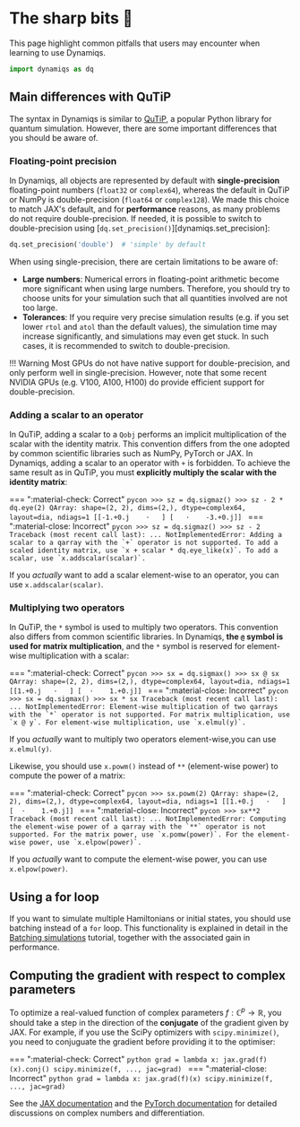 # The sharp bits 🔪

This page highlight common pitfalls that users may encounter when learning to use Dynamiqs.

```python
import dynamiqs as dq
```

## Main differences with QuTiP

The syntax in Dynamiqs is similar to [QuTiP](http://qutip.org/), a popular Python library for quantum simulation. However, there are some important differences that you should be aware of.

### Floating-point precision

In Dynamiqs, all objects are represented by default with **single-precision** floating-point numbers (`float32` or `complex64`), whereas the default in QuTiP or NumPy is double-precision (`float64` or `complex128`). We made this choice to match JAX's default, and for **performance** reasons, as many problems do not require double-precision. If needed, it is possible to switch to double-precision using [`dq.set_precision()`][dynamiqs.set_precision]:

```python
dq.set_precision('double')  # 'simple' by default
```

When using single-precision, there are certain limitations to be aware of:

- **Large numbers**: Numerical errors in floating-point arithmetic become more significant when using large numbers. Therefore, you should try to choose units for your simulation such that all quantities involved are not too large.
- **Tolerances**: If you require very precise simulation results (e.g. if you set lower `rtol` and `atol` than the default values), the simulation time may increase significantly, and simulations may even get stuck. In such cases, it is recommended to switch to double-precision.

!!! Warning
    Most GPUs do not have native support for double-precision, and only perform well in single-precision. However, note that some recent NVIDIA GPUs (e.g. V100, A100, H100) do provide efficient support for double-precision.

<!-- set precision back to default
```python
dq.set_precision('simple')
```
-->

### Adding a scalar to an operator

In QuTiP, adding a scalar to a `Qobj` performs an implicit multiplication of the scalar with the identity matrix. This convention differs from the one adopted by common scientific libraries such as NumPy, PyTorch or JAX. In Dynamiqs, adding a scalar to an operator with `+` is forbidden. To achieve the same result as in QuTiP, you must **explicitly multiply the scalar with the identity matrix**:

=== ":material-check: Correct"
    ```pycon
    >>> sz = dq.sigmaz()
    >>> sz - 2 * dq.eye(2)
    QArray: shape=(2, 2), dims=(2,), dtype=complex64, layout=dia, ndiags=1
    [[-1.+0.j    ⋅   ]
     [   ⋅    -3.+0.j]]
    ```
=== ":material-close: Incorrect"
    ```pycon
    >>> sz = dq.sigmaz()
    >>> sz - 2
    Traceback (most recent call last):
        ...
    NotImplementedError: Adding a scalar to a qarray with the `+` operator is not supported. To add a scaled identity matrix, use `x + scalar * dq.eye_like(x)`. To add a scalar, use `x.addscalar(scalar)`.
    ```

If you *actually* want to add a scalar element-wise to an operator, you can use `x.addscalar(scalar)`.

### Multiplying two operators

In QuTiP, the `*` symbol is used to multiply two operators. This convention also differs from common scientific libraries. In Dynamiqs, **the `@` symbol is used for matrix multiplication**, and the `*` symbol is reserved for element-wise multiplication with a scalar:

=== ":material-check: Correct"
    ```pycon
    >>> sx = dq.sigmax()
    >>> sx @ sx
    QArray: shape=(2, 2), dims=(2,), dtype=complex64, layout=dia, ndiags=1
    [[1.+0.j   ⋅   ]
     [  ⋅    1.+0.j]]
    ```
=== ":material-close: Incorrect"
    ```pycon
    >>> sx = dq.sigmax()
    >>> sx * sx
    Traceback (most recent call last):
        ...
    NotImplementedError: Element-wise multiplication of two qarrays with the `*` operator is not supported. For matrix multiplication, use `x @ y`. For element-wise multiplication, use `x.elmul(y)`.
    ```

If you *actually* want to multiply two operators element-wise,you can use `x.elmul(y)`.

Likewise, you should use `x.powm()` instead of `**` (element-wise power) to compute the power of a matrix:

=== ":material-check: Correct"
    ```pycon
    >>> sx.powm(2)
    QArray: shape=(2, 2), dims=(2,), dtype=complex64, layout=dia, ndiags=1
    [[1.+0.j   ⋅   ]
     [  ⋅    1.+0.j]]
    ```
=== ":material-close: Incorrect"
    ```pycon
    >>> sx**2
    Traceback (most recent call last):
        ...
    NotImplementedError: Computing the element-wise power of a qarray with the `**` operator is not supported. For the matrix power, use `x.pomw(power)`. For the element-wise power, use `x.elpow(power)`.
    ```

If you *actually* want to compute the element-wise power, you can use `x.elpow(power)`.

## Using a for loop

If you want to simulate multiple Hamiltonians or initial states, you should use batching instead of a `for` loop. This functionality is explained in detail in the [Batching simulations](../basics/batching-simulations.md) tutorial, together with the associated gain in performance.

## Computing the gradient with respect to complex parameters

To optimize a real-valued function of complex parameters $f:\mathbb{C}^p\to\mathbb{R}$, you should take a step in the direction of the **conjugate** of the gradient given by JAX. For example, if you use the SciPy optimizers with `scipy.minimize()`, you need to conjuguate the gradient before providing it to the optimiser:

<!-- skip: start -->
=== ":material-check: Correct"
    ```python
    grad = lambda x: jax.grad(f)(x).conj()
    scipy.minimize(f, ..., jac=grad)
    ```
=== ":material-close: Incorrect"
    ```python
    grad = lambda x: jax.grad(f)(x)
    scipy.minimize(f, ..., jac=grad)
    ```
<!-- skip: end -->

See the [JAX documentation](https://jax.readthedocs.io/en/latest/notebooks/autodiff_cookbook.html#complex-numbers-and-differentiation) and the [PyTorch documentation](https://pytorch.org/docs/stable/notes/autograd.html#autograd-for-complex-numbers) for detailed discussions on complex numbers and differentiation.
